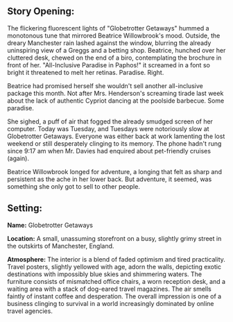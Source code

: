 ## Story Opening:

The flickering fluorescent lights of "Globetrotter Getaways" hummed a monotonous tune that mirrored Beatrice Willowbrook's mood. Outside, the dreary Manchester rain lashed against the window, blurring the already uninspiring view of a Greggs and a betting shop. Beatrice, hunched over her cluttered desk, chewed on the end of a biro, contemplating the brochure in front of her. "All-Inclusive Paradise in Paphos!" it screamed in a font so bright it threatened to melt her retinas. Paradise. Right.

Beatrice had promised herself she wouldn't sell another all-inclusive package this month. Not after Mrs. Henderson's screaming tirade last week about the lack of authentic Cypriot dancing at the poolside barbecue. Some paradise.

She sighed, a puff of air that fogged the already smudged screen of her computer. Today was Tuesday, and Tuesdays were notoriously slow at Globetrotter Getaways. Everyone was either back at work lamenting the lost weekend or still desperately clinging to its memory. The phone hadn't rung since 9:17 am when Mr. Davies had enquired about pet-friendly cruises (again).

Beatrice Willowbrook longed for adventure, a longing that felt as sharp and persistent as the ache in her lower back. But adventure, it seemed, was something she only got to sell to other people.
## Setting:

**Name:** Globetrotter Getaways

**Location:** A small, unassuming storefront on a busy, slightly grimy street in the outskirts of Manchester, England.

**Atmosphere:** The interior is a blend of faded optimism and tired practicality. Travel posters, slightly yellowed with age, adorn the walls, depicting exotic destinations with impossibly blue skies and shimmering waters. The furniture consists of mismatched office chairs, a worn reception desk, and a waiting area with a stack of dog-eared travel magazines. The air smells faintly of instant coffee and desperation. The overall impression is one of a business clinging to survival in a world increasingly dominated by online travel agencies.
